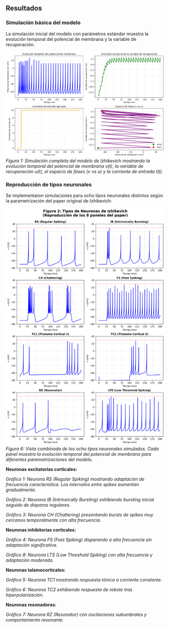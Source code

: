 ## Resultados

### Simulación básica del modelo

La simulación inicial del modelo con parámetros estándar muestra la evolución temporal del potencial de membrana y la variable de recuperación.

![Simulación completa del modelo de Izhikevich](../images/izhikevich_simulacion_completa.png)
*Figura 1: Simulación completa del modelo de Izhikevich mostrando la evolución temporal del potencial de membrana v(t), la variable de recuperación u(t), el espacio de fases (v vs u) y la corriente de entrada I(t).*


### Reproducción de tipos neuronales

Se implementaron simulaciones para ocho tipos neuronales distintos según la parametrización del paper original de Izhikevich:

![Vista combinada de todos los tipos neuronales](../images/panel_8_neuronas.png)
*Figura 6: Vista combinada de los ocho tipos neuronales simulados. Cada panel muestra la evolución temporal del potencial de membrana para diferentes parametrizaciones del modelo.*

**Neuronas excitatorias corticales:**

*Gráfico 1: Neurona RS (Regular Spiking) mostrando adaptación de frecuencia característica. Los intervalos entre spikes aumentan gradualmente.*

*Gráfico 2: Neurona IB (Intrinsically Bursting) exhibiendo bursting inicial seguido de disparos regulares.*

*Gráfico 3: Neurona CH (Chattering) presentando bursts de spikes muy cercanos temporalmente con alta frecuencia.*

**Neuronas inhibitorias corticales:**

*Gráfico 4: Neurona FS (Fast Spiking) disparando a alta frecuencia sin adaptación significativa.*

*Gráfico 8: Neurona LTS (Low Threshold Spiking) con alta frecuencia y adaptación moderada.*

**Neuronas talamocorticales:**

*Gráfico 5: Neurona TC1 mostrando respuesta tónica a corriente constante.*

*Gráfico 6: Neurona TC2 exhibiendo respuesta de rebote tras hiperpolarización.*

**Neuronas resonadoras:**

*Gráfico 7: Neurona RZ (Resonator) con oscilaciones subumbrales y comportamiento resonante.*
